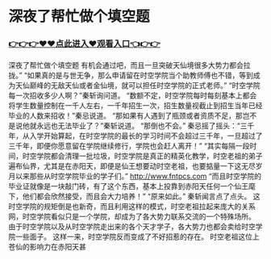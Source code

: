 # 深夜了帮忙做个填空题

### <a href="https://github.com/asidw/xian/issues/1">👉👉👉♥♥点此进入♥观看入口👈👉👉</a>

深夜了帮忙做个填空题
有机会通过吧，而且一旦突破天仙境很多大势力都会拉拢。”
    “如果真的是与世无争，那么申请留在时空学院当个助教师傅也不错，等到成为天仙巅峰的无敌天仙或者金仙境，就可以担任时空学院的正式老师。”
    “时空学院每一次招收多少人啊？”秦斩询问道。
    “数额不定，时空学院每时每刻基本上都会将学生数量控制在一千人左右，一千年招生一次，招生数量视截止到招生当年已经毕业的人数来招收！”秦忌说道。
    “那如果有人遇到了瓶颈或者资质不足，那岂不是说他就永远也无法毕业了？”秦斩说道。
    “那倒也不会。”
    秦忌摇了摇头：“三千年，从入学开始算起，在时空学院的最长的学习时间不会超过三千年，一旦超过了三千年，即便你愿意留在学院继续修行，学院也会赶人离开！”
    “其实每隔一段时间，时空学院都会清理一批垃圾，时空学院是真正的精英化教学，时空老祖的弟子遍布仙界，尤其是在赤阳天，即便是仙王想要动时空老祖，也要掂量一下这无尽岁月以来那些从时空学院毕业的学子们。”
    http://www.fntpcs.com
    “而且时空学院的毕业证就像是一块敲门砖，有了这个东西，基本上投靠到赤阳天任何一个仙王麾下，他们都会欣然接受，而且会大力培养！”
    “原来如此。”
    秦斩闻言点了点头。
    这时空学院的规矩倒是也新奇，而且利用这样的模式，时空老祖拉起来庞大的关系网，时空学院看似只是一个学院，却成为了各大势力联系交流的一个特殊场所。
    由于时空学院以及从时空学院走出来的各个天才学子，各大势力也都会卖给时空学院一些面子。
    这样一来，时空学院反而变成了不好招惹的存在。
    时空老祖这位上苍仙的影响力在赤阳天甚
